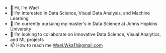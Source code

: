 - 👋 Hi, I’m Wael
- 👀 I’m interested in Data Science, Visual Data Analysis, and Machine Learning
- 🌱 I’m currently pursuing my master's in Data Science at Johns Hopkins University
- 💞️ I’m looking to collaborate on innovative Data Science, Visual Analytics, and ML projects
- 📫 How to reach me Wael.Wka11@gmail.com

<!---
WK-EE/WK-EE is a ✨ special ✨ repository because its `README.md` (this file) appears on your GitHub profile.
You can click the Preview link to take a look at your changes.
--->
